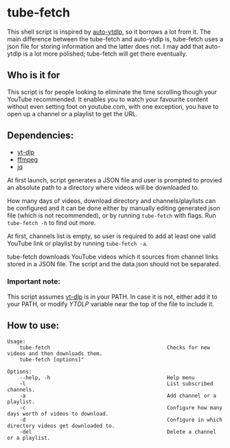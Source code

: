 # tube-fetch

This shell script is inspired by [auto-ytdlp](https://github.com/exadisme/auto-ytdlp), so it borrows a lot from it. The main difference between the tube-fetch and auto-ytdlp is, tube-fetch uses a json file for storing information and the latter does not. I may add that auto-ytdlp is a lot more polished; tube-fetch will get there eventually.

## Who is it for

This script is for people looking to eliminate the time scrolling though your YouTube recommended. It enables you to watch your favourite content without even setting foot on youtube.com, with one exception, you have to open up a channel or a playlist to get the URL.  

## Dependencies:

- [yt-dlp](https://github.com/yt-dlp/yt-dlp)
- [ffmpeg](https://github.com/FFmpeg/FFmpeg)
- [jq](https://github.com/stedolan/jq)

At first launch, script generates a JSON file and user is prompted to provied an absolute path to a directory where videos will be downloaded to.

How many days of videos, download directory and channels/playlists can be configured and it can be done either by manually editing generated json file (which is not recommended), or by running `tube-fetch` with flags. Run `tube-fetch -h` to find out more.

At first, channels list is empty, so user is required to add at least one valid YouTube link or playlist by running `tube-fetch -a`.  

tube-fetch downloads YouTube videos which it sources from channel links stored in a JSON file. The script and the data.json should not be separated.

### Important note:

This script assumes [yt-dlp](https://github.com/yt-dlp/yt-dlp) is in your PATH. In case it is not, either add it to your PATH, or modify *YTDLP* variable near the top of the file to include it.

## How to use:

```
Usage:
    tube-fetch                                      Checks for new videos and then downloads them.
    tube-fetch [options]"

Options:
    --help, -h                                      Help menu
    -l                                              List subscribed channels.
    -a                                              Add channel or a playlist.
    -c                                              Configure how many days worth of videos to download.
    -d                                              Configure in which directory videos get downloaded to.
    -del                                            Delete a channel or a playlist.
```
